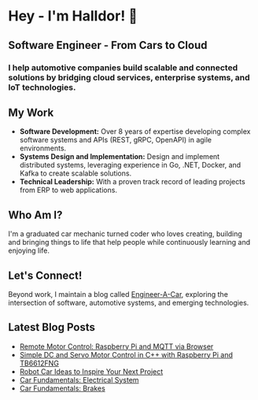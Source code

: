 # Hey - I'm Halldor! 👋
## Software Engineer - From Cars to Cloud

### I help automotive companies build scalable and connected solutions by bridging cloud services, enterprise systems, and IoT technologies.

## My Work

- **Software Development:** Over 8 years of expertise developing complex software systems and APIs (REST, gRPC, OpenAPI) in agile environments.
- **Systems Design and Implementation:** Design and implement distributed systems, leveraging experience in Go, .NET, Docker, and Kafka to create scalable solutions.
- **Technical Leadership:** With a proven track record of leading projects from ERP to web applications.

## Who Am I?

I'm a graduated car mechanic turned coder who loves creating, building and bringing things to life that help people while continuously learning and enjoying life.

## Let's Connect!

Beyond work, I maintain a blog called [Engineer-A-Car](https://www.engineeracar.com/), exploring the intersection of software, automotive systems, and emerging technologies.

## Latest Blog Posts
<!-- BLOG-POST-LIST:START -->
- [Remote Motor Control: Raspberry Pi and MQTT via Browser](https://www.engineeracar.com/control-rpi-mqtt/)
- [Simple DC and Servo Motor Control in C++ with Raspberry Pi and TB6612FNG](https://www.engineeracar.com/motor-control-rpi-cpp/)
- [Robot Car Ideas to Inspire Your Next Project](https://www.engineeracar.com/robot-car-ideas/)
- [Car Fundamentals: Electrical System](https://www.engineeracar.com/car-fundamentals-electrical/)
- [Car Fundamentals: Brakes](https://www.engineeracar.com/car-fundamentals-brakes/)
<!-- BLOG-POST-LIST:END -->
